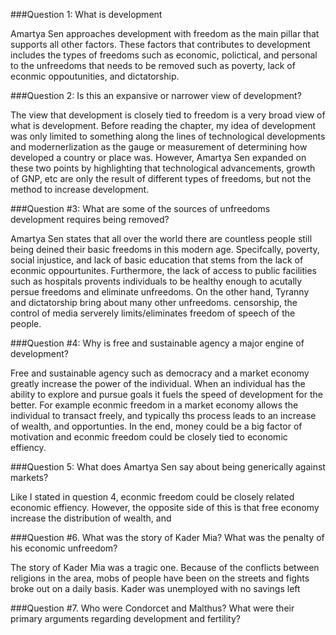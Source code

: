 ###Question 1: What is development

Amartya Sen approaches development with freedom as the main pillar that supports all other factors. These factors that contributes to development includes the types of freedoms such as economic, polictical, and personal to the unfreedoms that needs to be removed such as poverty, lack of econmic oppoutunities, and dictatorship.

###Question 2: Is this an expansive or narrower view of development?

The view that development is closely tied to freedom is a very broad view of what is development. Before reading the chapter, my idea of development was only limited to something along the lines of technological developments and modernerlization as the gauge or measurement of determining how developed a country or place was. However, Amartya Sen expanded on these two points by highlighting that technological advancements, growth of GNP, etc are only the result of different types of freedoms, but not the method to increase development. 

###Question #3: What are some of the sources of unfreedoms development requires being removed?

Amartya Sen states that all over the world there are countless people still being deined their basic freedoms in this modern age. Specifcally, poverty, social injustice, and lack of basic education that stems from the lack of econmic oppourtunites. Furthermore, the lack of access to public facilities such as hospitals provents individuals to be healthy enough to acutally persue freedoms and eliminate unfreedoms. On the other hand, Tyranny and dictatorship bring about many other unfreedoms. censorship, the control of media serverely limits/eliminates freedom of speech of the people. 

###Question #4: Why is free and sustainable agency a major engine of development?

Free and sustainable agency such as democracy and a market economy greatly increase the power of the individual. When an individual has the ability to explore and pursue goals it fuels the speed of development for the better. For example econmic freedom in a market economy allows the individual to transact freely, and typically ths process leads to an increase of wealth, and opportunties. In the end, money could be a big factor of motivation and econmic freedom could be closely tied to economic effiency.

###Question 5: What does Amartya Sen say about being generically against markets?

Like I stated in question 4, econmic freedom could be closely related economic effiency. However, the opposite side of this is that free economy increase the distribution of wealth, and 

###Question #6. What was the story of Kader Mia? What was the penalty of his economic unfreedom?

The story of Kader Mia was a tragic one. Because of the conflicts between religions in the area, mobs of people have been on the streets and fights broke out on a daily basis. Kader was unemployed with no savings left 

###Question #7.  Who were Condorcet and Malthus? What were their primary arguments regarding development and fertility?
